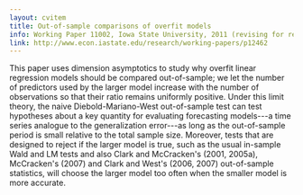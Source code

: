 ```yaml
---
layout: cvitem
title: Out-of-sample comparisons of overfit models
info: Working Paper 11002, Iowa State University, 2011 (revising for resubmission).
link: http://www.econ.iastate.edu/research/working-papers/p12462
---
```

This paper uses dimension asymptotics to study why overfit linear
regression models should be compared out-of-sample; we let the number
of predictors used by the larger model increase with the number of
observations so that their ratio remains uniformly positive. Under
this limit theory, the naive Diebold-Mariano-West out-of-sample test
can test hypotheses about a key quantity for evaluating forecasting
models---a time series analogue to the generalization error---as long
as the out-of-sample period is small relative to the total sample
size. Moreover, tests that are designed to reject if the larger model
is true, such as the usual in-sample Wald and LM tests and also Clark
and McCracken's (2001, 2005a), McCracken's (2007) and Clark and West's
(2006, 2007) out-of-sample statistics, will choose the larger model
too often when the smaller model is more accurate.


<!-- LocalWords:  cvitem overfit resubmission Diebold LM McCracken's -->
